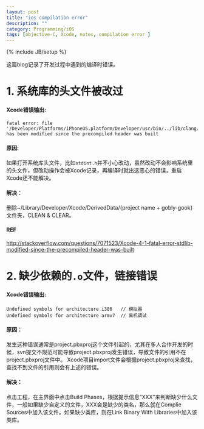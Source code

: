 ```yaml
---
layout: post
title: "ios compilation error"
description: ""
category: Programming/iOS
tags: [objective-C, Xcode, notes, compilation error ]
---
```

{% include JB/setup %}


这篇blog记录了开发过程中遇到的编译时错误。

# 1. 系统库的头文件被改过

#### Xcode错误输出:
	
	fatal error: file '/Developer/Platforms/iPhoneOS.platform/Developer/usr/bin/../lib/clang/2.1/include/stdint.h' has been modified since the precompiled header was built
		
#### 原因:
	
如果打开系统库头文件，比如`stdint.h`并不小心改动，虽然改动不会影响系统里的头文件，但改动操作会被Xcode记录，再编译时就出这恶心的错误，重启Xcode还不能解决。
		
#### 解决：
		
删除~/Library/Developer/Xcode/DerivedData/{project name + gobly-gook}文件夹，CLEAN & CLEAR。

#### REF
	
<http://stackoverflow.com/questions/7071523/Xcode-4-1-fatal-error-stdlib-modified-since-the-precompiled-header-was-built>
		
# 2. 缺少依赖的`.o`文件，链接错误

#### Xcode错误输出:

	Undefined symbols for architecture i386   // 模拟器
	Undefined symbols for architecture armv7  // 真机调试
			
#### 原因：
	
发生这种错误通常是project.pbxproj这个文件引起的，尤其在多人合作开发的时候，svn提交不规范可能导致project.pbxproj发生错误，导致文件的引用不在project.pbxproj文件中。 Xcode项目import文件会根据project.pbxproj来查找，查找不到文件的引用则会有上述的错误。
		
#### 解决：
	
点击工程，在主界面中点击Build Phases，根据提示信息“XXX”来判断缺少什么文件，一般如果缺少自定义的文件，XXX会是缺少的类名，那么就在Complie Sources中加入该文件。如果缺少类库，则在Link Binary With Libraries中加入该类库。